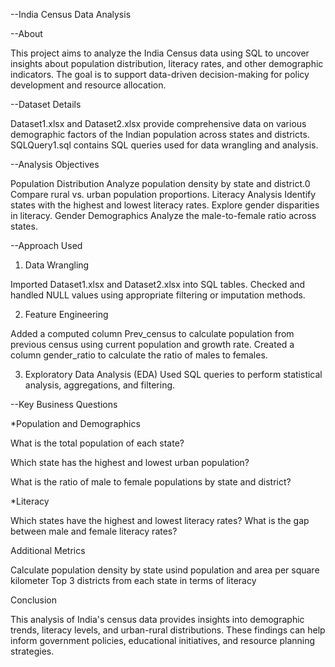 --India Census Data Analysis

--About

This project aims to analyze the India Census data using SQL to uncover insights about population distribution, literacy rates, and other demographic indicators. The goal is to support data-driven decision-making for policy development and resource allocation.

--Dataset Details

Dataset1.xlsx and Dataset2.xlsx provide comprehensive data on various demographic factors of the Indian population across states and districts.
SQLQuery1.sql contains SQL queries used for data wrangling and analysis.



--Analysis Objectives

Population Distribution
Analyze population density by state and district.0
Compare rural vs. urban population proportions.
Literacy Analysis
Identify states with the highest and lowest literacy rates.
Explore gender disparities in literacy.
Gender Demographics
Analyze the male-to-female ratio across states.

--Approach Used

1. Data Wrangling

Imported Dataset1.xlsx and Dataset2.xlsx into SQL tables.
Checked and handled NULL values using appropriate filtering or imputation methods.

2. Feature Engineering

Added a computed column Prev_census to calculate population from previous census using 
current population and growth rate.
Created a column gender_ratio to calculate the ratio of males to females.

3. Exploratory Data Analysis (EDA)
Used SQL queries to perform statistical analysis, aggregations, and filtering.

--Key Business Questions

*Population and Demographics

What is the total population of each state?

Which state has the highest and lowest urban population?

What is the ratio of male to female populations by state and district?

*Literacy

Which states have the highest and lowest literacy rates?
What is the gap between male and female literacy rates?

Additional Metrics

Calculate population density by state usind population and area per square kilometer
Top 3 districts from each state in terms of literacy


Conclusion

This analysis of India's census data provides insights into demographic trends, literacy levels, and urban-rural distributions. These findings can help inform government policies, educational initiatives, and resource planning strategies.

